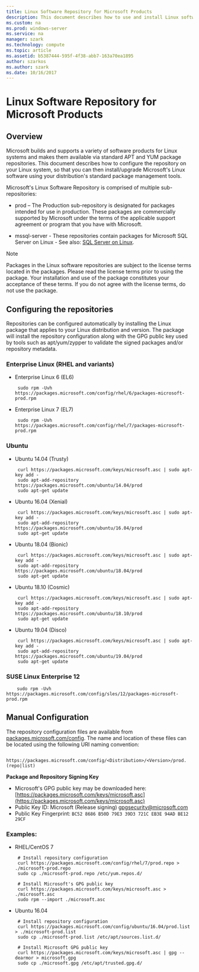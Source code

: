 ```yaml
---
title: Linux Software Repository for Microsoft Products
description: This document describes how to use and install Linux software packages for Microsoft products.
ms.custom: na
ms.prod: windows-server
ms.service: na
manager: szark
ms.technology: compute
ms.topic: article
ms.assetid: b5387444-595f-4f38-abb7-163a70ea1895
author: szarkos
ms.author: szark
ms.date: 10/16/2017
---
```

# Linux Software Repository for Microsoft Products

## Overview
Microsoft builds and supports a variety of software products for Linux systems and makes them available via standard APT and YUM package repositories. This document describes how to configure the repository on your Linux system, so that you can then install/upgrade Microsoft's Linux software using your distribution's standard package management tools.

Microsoft's Linux Software Repository is comprised of multiple sub-repositories:

 - prod – The Production sub-repository is designated for packages intended for use in production. These packages are commercially supported by Microsoft under the terms of the applicable support agreement or program that you have with Microsoft.

 - mssql-server - These repositories contain packages for Microsoft SQL Server on Linux - See also: [SQL Server on Linux](https://www.microsoft.com/en-us/sql-server/sql-server-vnext-including-Linux).

> [!Note]
> Packages in the Linux software repositories are subject to the license terms located in the packages. Please read the license terms prior to using the package. Your installation and use of the package constitutes your acceptance of these terms. If you do not agree with the license terms, do not use the package.


## Configuring the repositories
Repositories can be configured automatically by installing the Linux package that applies to your Linux distribution and version. The package will install the repository configuration along with the GPG public key used by tools such as apt/yum/zypper to validate the signed packages and/or repository metadata.

### Enterprise Linux (RHEL and variants)

 - Enterprise Linux 6 (EL6)

		sudo rpm -Uvh https://packages.microsoft.com/config/rhel/6/packages-microsoft-prod.rpm

 - Enterprise Linux 7 (EL7)

		sudo rpm -Uvh https://packages.microsoft.com/config/rhel/7/packages-microsoft-prod.rpm


### Ubuntu

 - Ubuntu 14.04 (Trusty)

		curl https://packages.microsoft.com/keys/microsoft.asc | sudo apt-key add -
		sudo apt-add-repository https://packages.microsoft.com/ubuntu/14.04/prod
		sudo apt-get update

 - Ubuntu 16.04 (Xenial)

		curl https://packages.microsoft.com/keys/microsoft.asc | sudo apt-key add -
		sudo apt-add-repository https://packages.microsoft.com/ubuntu/16.04/prod
		sudo apt-get update

 - Ubuntu 18.04 (Bionic)

 		curl https://packages.microsoft.com/keys/microsoft.asc | sudo apt-key add -
		sudo apt-add-repository https://packages.microsoft.com/ubuntu/18.04/prod
		sudo apt-get update

 - Ubuntu 18.10 (Cosmic)

 		curl https://packages.microsoft.com/keys/microsoft.asc | sudo apt-key add -
		sudo apt-add-repository https://packages.microsoft.com/ubuntu/18.10/prod
		sudo apt-get update

 - Ubuntu 19.04 (Disco)

 		curl https://packages.microsoft.com/keys/microsoft.asc | sudo apt-key add -
		sudo apt-add-repository https://packages.microsoft.com/ubuntu/19.04/prod
		sudo apt-get update

### SUSE Linux Enterprise 12

		sudo rpm -Uvh https://packages.microsoft.com/config/sles/12/packages-microsoft-prod.rpm


## Manual Configuration
The repository configuration files are available from [packages.microsoft.com/config](https://packages.microsoft.com/config/). The name and location of these files can be located using the following URI naming convention:

		https://packages.microsoft.com/config/<Distribution>/<Version>/prod.(repo|list)

**Package and Repository Signing Key**

 - Microsoft's GPG public key may be downloaded here: [https://packages.microsoft.com/keys/microsoft.asc](https://packages.microsoft.com/keys/microsoft.asc)
 - Public Key ID: Microsoft (Release signing) <gpgsecurity@microsoft.com>
 - Public Key Fingerprint: `BC52 8686 B50D 79E3 39D3 721C EB3E 94AD BE12 29CF`

### Examples:

 - RHEL/CentOS 7

		# Install repository configuration
		curl https://packages.microsoft.com/config/rhel/7/prod.repo > ./microsoft-prod.repo
		sudo cp ./microsoft-prod.repo /etc/yum.repos.d/

		# Install Microsoft's GPG public key
		curl https://packages.microsoft.com/keys/microsoft.asc > ./microsoft.asc
		sudo rpm --import ./microsoft.asc

 - Ubuntu 16.04

		# Install repository configuration
		curl https://packages.microsoft.com/config/ubuntu/16.04/prod.list > ./microsoft-prod.list
		sudo cp ./microsoft-prod.list /etc/apt/sources.list.d/

		# Install Microsoft GPG public key
		curl https://packages.microsoft.com/keys/microsoft.asc | gpg --dearmor > microsoft.gpg
		sudo cp ./microsoft.gpg /etc/apt/trusted.gpg.d/



